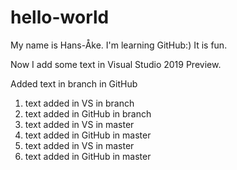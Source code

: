 # hello-world

My name is Hans-Åke. I'm learning GitHub:)
It is fun.

Now I add some text in Visual Studio 2019 Preview.

Added text in branch in GitHub

1. text added in VS in branch
2. text added in GitHub in branch
3. text added in VS in master
4. text added in GitHub in master
5. text added in VS in master
6. text added in GitHub in master
